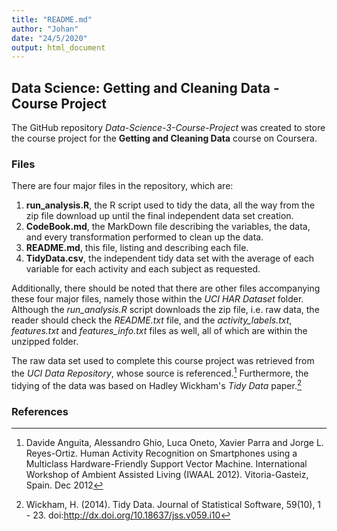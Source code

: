 ```yaml
---
title: "README.md"
author: "Johan"
date: "24/5/2020"
output: html_document
---
```


## Data Science: Getting and Cleaning Data - Course Project

The GitHub repository *Data-Science-3-Course-Project* was created to store the course project for the **Getting and Cleaning Data** course on Coursera.

### Files

There are four major files in the repository, which are:  
1. **run_analysis.R**, the R script used to tidy the data, all the way from the zip file download up until the final independent data set creation.  
2. **CodeBook.md**, the MarkDown file describing the variables, the data, and every transformation performed to clean up the data.  
3. **README.md**, this file, listing and describing each file.  
4. **TidyData.csv**, the independent tidy data set with the average of each variable for each activity and each subject as requested.

Additionally, there should be noted that there are other files accompanying these four major files, namely those within the *UCI HAR Dataset* folder. Although the *run_analysis.R* script downloads the zip file, i.e. raw data, the reader should check the *README.txt* file, and the *activity_labels.txt*, *features.txt* and *features_info.txt* files as well, all of which are within the unzipped folder.

The raw data set used to complete this course project was retrieved from the *UCI Data Repository*, whose source is referenced.[^1] Furthermore, the tidying of the data was based on Hadley Wickham's *Tidy Data* paper.[^2]

### References

[^1]: Davide Anguita, Alessandro Ghio, Luca Oneto, Xavier Parra and Jorge L. Reyes-Ortiz. Human Activity Recognition on Smartphones using a Multiclass Hardware-Friendly Support Vector Machine. International Workshop of Ambient Assisted Living (IWAAL 2012). Vitoria-Gasteiz, Spain. Dec 2012

[^2]: Wickham, H. (2014). Tidy Data. Journal of Statistical Software, 59(10), 1 - 23. doi:<http://dx.doi.org/10.18637/jss.v059.i10>
